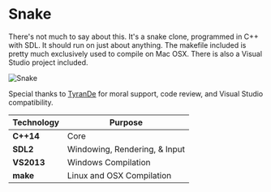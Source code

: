 # Snake

There's not much to say about this. It's a snake clone, programmed in C++ with SDL. It should run on just about anything.
The makefile included is pretty much exclusively used to compile on Mac OSX. There is also a Visual Studio project included.

![Snake](http://dooskington.com/static/images/previews/snake_preview.png)

Special thanks to [TyranDe](https://github.com/TyrenDe) for moral support, code review, and Visual Studio compatibility.

Technology     | Purpose
---------------|----------
**C++14**      | Core
**SDL2**       | Windowing, Rendering, & Input
**VS2013**     | Windows Compilation
**make**       | Linux and OSX Compilation
